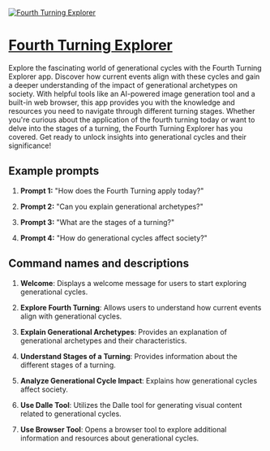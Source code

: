 [![Fourth Turning Explorer](https://files.oaiusercontent.com/file-oJ2z9NgXIcMMLHODycKKMvCH?se=2123-10-18T15%3A08%3A47Z&sp=r&sv=2021-08-06&sr=b&rscc=max-age%3D31536000%2C%20immutable&rscd=attachment%3B%20filename%3Df0739cd0-404b-4515-abcb-6c57ef365637.png&sig=ac1Jq0M3Hs7HOt%2BrP4hQTXeB5X3UZFhmqm%2BayXm8pWs%3D)](https://chat.openai.com/g/g-RL2P5LGdZ-fourth-turning-explorer)

# [Fourth Turning Explorer](https://chat.openai.com/g/g-RL2P5LGdZ-fourth-turning-explorer)

Explore the fascinating world of generational cycles with the Fourth Turning Explorer app. Discover how current events align with these cycles and gain a deeper understanding of the impact of generational archetypes on society. With helpful tools like an AI-powered image generation tool and a built-in web browser, this app provides you with the knowledge and resources you need to navigate through different turning stages. Whether you're curious about the application of the fourth turning today or want to delve into the stages of a turning, the Fourth Turning Explorer has you covered. Get ready to unlock insights into generational cycles and their significance!

## Example prompts

1. **Prompt 1:** "How does the Fourth Turning apply today?"

2. **Prompt 2:** "Can you explain generational archetypes?"

3. **Prompt 3:** "What are the stages of a turning?"

4. **Prompt 4:** "How do generational cycles affect society?"

## Command names and descriptions

1. **Welcome**: Displays a welcome message for users to start exploring generational cycles.

2. **Explore Fourth Turning**: Allows users to understand how current events align with generational cycles.

3. **Explain Generational Archetypes**: Provides an explanation of generational archetypes and their characteristics.

4. **Understand Stages of a Turning**: Provides information about the different stages of a turning.

5. **Analyze Generational Cycle Impact**: Explains how generational cycles affect society.

6. **Use Dalle Tool**: Utilizes the Dalle tool for generating visual content related to generational cycles.

7. **Use Browser Tool**: Opens a browser tool to explore additional information and resources about generational cycles.